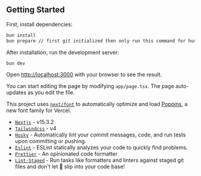 ## Getting Started

First, install dependencies:

```bash
bun install
bun prepare // first git initialized then only run this command for husky intialization
```

After installation, run the development server:

```bash
bun dev
```

Open [http://localhost:3000](http://localhost:3000) with your browser to see the
result.

You can start editing the page by modifying `app/page.tsx`. The page
auto-updates as you edit the file.

This project uses
[`next/font`](https://nextjs.org/docs/app/building-your-application/optimizing/fonts)
to automatically optimize and load [Poppins](https://vercel.com/font), a new font
family for Vercel.

- [`Nextjs`](https://nextjs.org) - v15.3.2
- [`Tailwindcss`](https://tailwindcss.com/) - v4
- [`Husky`](https://typicode.github.io/husky/) - Automatically lint your commit messages, code, and run tests upon committing or pushing. 
- [`Eslint`](https://eslint.org/) - ESLint statically analyzes your code to quickly find problems.
- [`Prettier`](https://prettier.io/) - An opinionated code formatter
- [`Lint-Staged`](https://github.com/lint-staged/lint-staged) - Run tasks like formatters and linters against staged git files and don't let 💩 slip into your code base!


